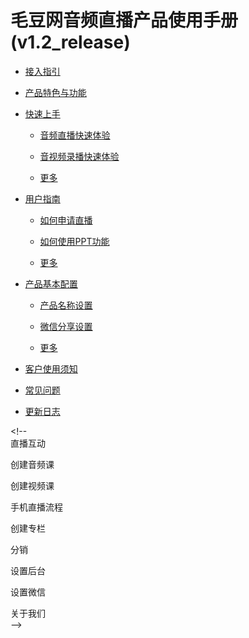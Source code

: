 # 毛豆网音频直播产品使用手册 \(v1.2\_release\)

* [接入指引](./docs/manual/guide.md)

* [产品特色与功能](./docs/quickstart/features.md)

* [快速上手](docs/quickstart/README.md)

  * [音频直播快速体验](docs/quickstart/intro-live.md)

  * [音视频录播快速体验](docs/quickstart/intro-audio.md)

  * [更多](docs/quickstart/README.md)

* [用户指南](docs/manual/README.md)

  * [如何申请直播](docs/manual/how-to-apply-live.md)

  * [如何使用PPT功能](docs/manual/how-to-use-PPT.md)

  * [更多](docs/manual/README.md)

* [产品基本配置](docs/settings/README.md)

  * [产品名称设置](docs/settings/appname-config.md)

  * [微信分享设置](docs/settings/wechat-share-config.md)

  * [更多](docs/settings/README.md)

* [客户使用须知](./docs/custom/README.md)

* [常见问题](./docs/faq/README.md)

* [更新日志](./docs/update/README.md)

&lt;!--  
直播互动

创建音频课

创建视频课

手机直播流程

创建专栏

分销

设置后台

设置微信

关于我们  
 --&gt;

